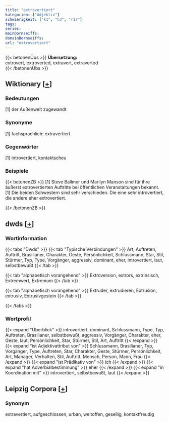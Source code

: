 ```yaml
---
title: "extrovertiert"
kategorien: ["Adjektiv"]
schwierigkeit: ["k1", "h3", "r17"]
tags:
series:
mainDornseiffs:
domainDornseiffs:
url: "extrovertiert"
---
```


{{< betonenÜbs >}}
**Übersetzung:**  
extrovert, extroverted, extravert, extraverted  
{{< /betonenÜbs >}}

## Wiktionary [[+](https://de.wiktionary.org/wiki/extrovertiert)]

### Bedeutungen
[1] der Außenwelt zugewandt  

### Synonyme
[1] fachsprachlich: extravertiert  

### Gegenwörter
[1] introvertiert, kontaktscheu  

### Beispiele
{{< betonenZB >}}
[1] Steve Ballmer und Marilyn Manson sind für ihre äußerst extrovertierten Auftritte bei öffentlichen Veranstaltungen bekannt.  
[1] Die beiden Schwestern sind sehr verschieden. Die eine sehr introvertiert, die andere eher extrovertiert.  

{{< /betonenZB >}}


## dwds [[+](https://www.dwds.de/wb/extrovertiert)]

### Wortinformation
{{< tabs "Dwds" >}}
{{< tab "Typische Verbindungen" >}}
Art, Auftreten, Auftritt, Brasilianer, Charakter, Geste, Persönlichkeit, Schlussmann, Star, Stil, Stürmer, Typ, Type, Vorgänger, aggressiv, dominant, eher, introvertiert, laut, selbstbewußt
{{< /tab >}}

{{< tab "alphabetisch vorangehend" >}}
Extroversion, extrors, extrinsisch, Extremwert, Extremum
{{< /tab >}}

{{< tab "alphabetisch vorangehend" >}}
Extruder, extrudieren, Extrusion, extrusiv, Extrusivgestein
{{< /tab >}}

{{< /tabs >}}

### Wortprofil
{{< expand "Überblick" >}} introvertiert, dominant, Schlussmann, Type, Typ, Auftreten, Brasilianer, selbstbewußt, aggressiv, Vorgänger, Charakter, eher, Geste, laut, Persönlichkeit, Star, Stürmer, Stil, Art, Auftritt {{< /expand >}}
{{< expand "ist Adjektivattribut von" >}} Schlussmann, Brasilianer, Typ, Vorgänger, Type, Auftreten, Star, Charakter, Geste, Stürmer, Persönlichkeit, Art, Manager, Verhalten, Stil, Auftritt, Mensch, Person, Mann, Frau {{< /expand >}}
{{< expand "ist Prädikativ von" >}} ich {{< /expand >}}
{{< expand "hat Adverbialbestimmung" >}} eher {{< /expand >}}
{{< expand "in Koordination mit" >}} introvertiert, selbstbewußt, laut {{< /expand >}}

## Leipzig Corpora [[+](https://corpora.uni-leipzig.de/en/res?word=extrovertiert&corpusId=deu_newscrawl-public_2018)]


### Synonym
extravertiert, aufgeschlossen, urban, weltoffen, gesellig, kontaktfreudig

